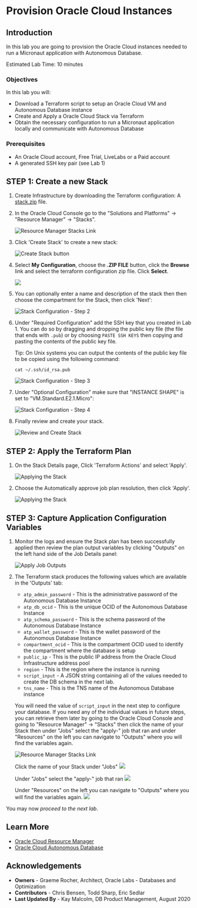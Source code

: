 # Provision Oracle Cloud Instances

## Introduction
In this lab you are going to provision the Oracle Cloud instances needed to run a Micronaut application with Autonomous Database.

Estimated Lab Time: 10 minutes

### Objectives

In this lab you will:

* Download a Terraform script to setup an Oracle Cloud VM and Autonomous Database instance
* Create and Apply a Oracle Cloud Stack via Terraform
* Obtain the necessary configuration to run a Micronaut application locally and communicate with Autonomous Database

### Prerequisites
- An Oracle Cloud account, Free Trial, LiveLabs or a Paid account
- A generated SSH key pair (see Lab 1)

## **STEP 1**: Create a new Stack

1. Create Infrastructure by downloading the Terraform configuration: A [stack.zip](https://objectstorage.us-ashburn-1.oraclecloud.com/p/Vk4scdlVl3XADcppSfidX9GUGlQEtAqfJyjCBCbNARXWZobt00Wwx7JoTxyRzKX6/n/cloudnative-devrel/b/micronaut-hol/o/stack.zip) file.

2. In the Oracle Cloud Console go to the "Solutions and Platforms" -> "Resource Manager" -> "Stacks".

   ![Resource Manager Stacks Link](images/resource_manager_link.png)

3. Click 'Create Stack' to create a new stack:

   ![Create Stack button](images/create_stack_btn.png)

4. Select **My Configuration**, choose the **.ZIP FILE** button, click the **Browse** link and select the terraform configuration zip file. Click **Select**.

	![](./images/zip-file.png)

5. You can optionally enter a name and description of the stack then then choose the compartment for the Stack, then click 'Next':

   ![Stack Configuration - Step 2](images/stack_info_2.png)

6. Under "Required Configuration" add the SSH key that you created in Lab 1. You can do so by dragging and dropping the public key file (the file that ends with `.pub`) or by choosing `PASTE SSH KEYS` then copying and pasting the contents of the public key file.

    Tip: On Unix systems you can output the contents of the public key file to be copied using the following command:

    ```
    cat ~/.ssh/id_rsa.pub
    ```

   ![Stack Configuration - Step 3](images/choose_ssh_key.png)

7. Under "Optional Configuration" make sure that "INSTANCE SHAPE" is set to "VM.Standard.E2.1.Micro":

   ![Stack Configuration - Step 4](images/choose_shape.png)

8. Finally review and create your stack.

   ![Review and Create Stack](images/review_stack.png)

##  **STEP 2**: Apply the Terraform Plan

1. On the Stack Details page, Click 'Terraform Actions' and select 'Apply'.

   ![Applying the Stack](images/stack_apply.png)

2. Choose the Automatically approve job plan resolution, then click 'Apply'.

   ![Applying the Stack](images/stack_apply_2.png)


##  **STEP 3**: Capture Application Configuration Variables

1. Monitor the logs and ensure the Stack plan has been successfully applied then review the plan output variables by clicking "Outputs" on the left hand side of the Job Details panel:

   ![Apply Job Outputs](images/tf_output.png)

2. The Terraform stack produces the following values which are available in the 'Outputs' tab:

      * `atp_admin_password` - This is the administrative password of the Autonomous Database Instance
      * `atp_db_ocid` - This is the unique OCID of the Autonomous Database Instance
      * `atp_schema_password` - This is the schema password of the Autonomous Database Instance
      * `atp_wallet_password` - This is the wallet password of the Autonomous Database Instance
      * `compartment_ocid` - This is the compartment OCID used to identify the compartment where the database is setup
      * `public_ip` - This is the public IP address from the Oracle Cloud Infrastructure address pool
      * `region` - This is the region where the instance is running
      * `script_input` - A JSON string containing all of the values needed to create the DB schema in the next lab.
      * `tns_name` - This is the TNS name of the Autonomous Database instance

      You will need the value of `script_input` in the next step to configure your database. If you need any of the individual values in future steps, you can retrieve them later by going to the Oracle Cloud Console and going to "Resource Manager" -> "Stacks" then click the name of your Stack then under "Jobs" select the "apply-" job that ran and under "Resources" on the left you can navigate to "Outputs" where you will find the variables again.

      ![Resource Manager Stacks Link](images/resource_manager_link.png)

      Click the name of your Stack under "Jobs"
      ![](images/click-stack-name.png)

      Under "Jobs" select the "apply-" job that ran
      ![](images/apply-job.png)

      Under "Resources" on the left you can navigate to "Outputs" where you will find the variables again.
      ![](images/outputs.png)

You may now *proceed to the next lab*.

## Learn More

* [Oracle Cloud Resource Manager](https://docs.cloud.oracle.com/en-us/iaas/Content/ResourceManager/Concepts/resourcemanager.htm)
* [Oracle Cloud Autonomous Database](https://docs.cloud.oracle.com/en-us/iaas/Content/Database/Concepts/adboverview.htm)

## Acknowledgements
- **Owners** - Graeme Rocher, Architect, Oracle Labs - Databases and Optimization
- **Contributors** - Chris Bensen, Todd Sharp, Eric Sedlar
- **Last Updated By** - Kay Malcolm, DB Product Management, August 2020
